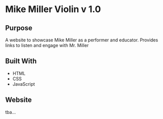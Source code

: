 # Mike Miller Violin v 1.0
## Purpose
A website to showcase Mike Miller as a performer and educator. Provides links to listen and engage with Mr. Miller

## Built With
- HTML
- CSS
- JavaScript
## Website
tba...
